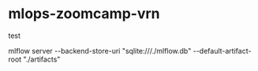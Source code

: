 # mlops-zoomcamp-vrn

test



mlflow server --backend-store-uri "sqlite:///./mlflow.db" --default-artifact-root "./artifacts"